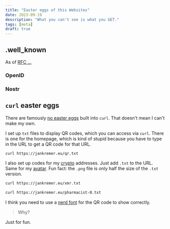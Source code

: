 ```yaml
---
title: "Easter eggs of this Websites"
date: 2023-09-19
description: "What you can't see is what you GET."
tags: [meta]
draft: true
---
```


## .well_known

As of [RFC ...]()

### OpenID

### Nostr

## `curl` easter eggs

There are famously [no easter eggs](https://daniel.haxx.se/blog/2021/12/06/no-easter-eggs-in-curl/) built into `curl`. That doesn't mean I can't make my own.

I set up `txt` files to display QR codes, which you can access via `curl`. There is one for the homepage, which is kind of stupid because you have to type in the URL to get a QR code for that URL.

```bash
curl https://jankremer.eu/qr.txt
```

I also set up codes for my [crypto](/tags/crypto) addresses. Just add `.txt` to the URL. Same for my [avatar](/pharmacist-0.webp). Fun fact: the `.png` file is only half the size of the `.txt` version.

```bash
curl https://jankremer.eu/xmr.txt
```

```bash
curl https://jankremer.eu/pharmacist-0.txt
```

I think you need to use a [nerd font](https://nerdfonts.com) for the QR code to show correctly.

> Why?

Just for fun.

